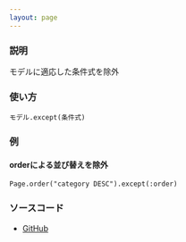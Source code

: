 ```yaml
---
layout: page
---
```

### 説明
モデルに適応した条件式を除外

### 使い方
    モデル.except(条件式)

### 例
#### orderによる並び替えを除外
    Page.order("category DESC").except(:order)

### ソースコード
* [GitHub](https://github.com/rails/rails/blob/f33d52c95217212cbacc8d5e44b5a8e3cdc6f5b3/activerecord/lib/active_record/relation/spawn_methods.rb#L57)